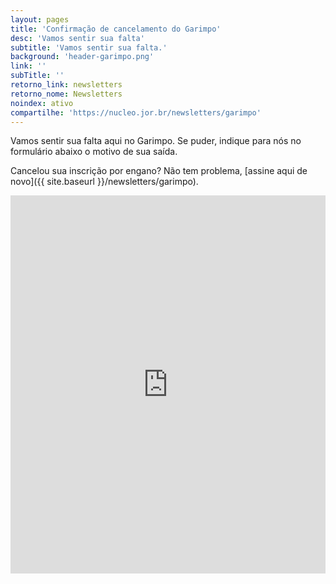 ```yaml
---
layout: pages
title: 'Confirmação de cancelamento do Garimpo'
desc: 'Vamos sentir sua falta'
subtitle: 'Vamos sentir sua falta.'
background: 'header-garimpo.png'
link: ''
subTitle: ''
retorno_link: newsletters
retorno_nome: Newsletters
noindex: ativo
compartilhe: 'https://nucleo.jor.br/newsletters/garimpo'
---
```




Vamos sentir sua falta aqui no Garimpo. Se puder, indique para nós no formulário abaixo o motivo de sua saída.

Cancelou sua inscrição por engano? Não tem problema, [assine aqui de novo]({{ site.baseurl }}/newsletters/garimpo).

<iframe src="https://docs.google.com/forms/d/e/1FAIpQLSfDujKv-86b0Oql-9FTMKaxUG-zdwgXRr6r-s6Hccz3Non_nA/viewform?embedded=true" width="100%" height="605" frameborder="0" marginheight="0" marginwidth="0">Loading…</iframe>
